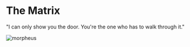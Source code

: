 # The Matrix

"I can only show you the door. You're the one who has to walk through it."

![morpheus](https://static2.srcdn.com/wordpress/wp-content/uploads/2020/03/Matrix-Morpheus-Quotes-Irony.jpg?q=50&fit=crop&w=740&h=389&dpr=1.5)
